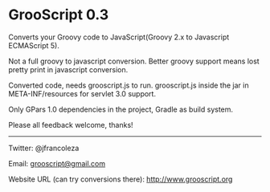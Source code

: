 GrooScript 0.3
==============

Converts your Groovy code to JavaScript(Groovy 2.x to Javascript ECMAScript 5).

Not a full groovy to javascript conversion. Better groovy support means lost pretty print in javascript conversion.

Converted code, needs grooscript.js to run. grooscript.js inside the jar in META-INF/resources for servlet 3.0 support.

Only GPars 1.0 dependencies in the project, Gradle as build system.

Please all feedback welcome, thanks!

---

Twitter: @jfrancoleza

Email: grooscript@gmail.com

Website URL (can try conversions there): http://www.grooscript.org
